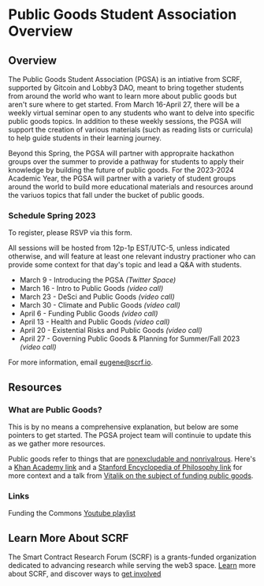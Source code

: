 # Public Goods Student Association Overview

## Overview

The Public Goods Student Association (PGSA) is an intiative from SCRF, supported by Gitcoin and Lobby3 DAO, meant to bring together students from around the world who want to learn more about public goods but aren't sure where to get started. From March 16-April 27, there will be a weekly virtual seminar open to any students who want to delve into specific public goods topics. In addition to these weekly sessions, the PGSA will support the creation of various materials (such as reading lists or curricula) to help guide students in their learning journey. 

Beyond this Spring, the PGSA will partner with appropraite hackathon groups over the summer to provide a pathway for students to apply their knowledge by building the future of public goods. For the 2023-2024 Academic Year, the PGSA will partner with a variety of student groups around the world to build more educational materials and resources around the variuos topics that fall under the bucket of public goods. 

### **Schedule Spring 2023** 
To register, please RSVP via this form. 

All sessions will be hosted from 12p-1p EST/UTC-5, unless indicated otherwise, and will feature at least one relevant industry practioner who can provide some context for that day's topic and lead a Q&A with students. 

- March 9 - Introducing the PGSA _(Twitter Space)_
- March 16 - Intro to Public Goods _(video call)_
- March 23 - DeSci and Public Goods _(video call)_
- March 30 - Climate and Public Goods _(video call)_
- April 6 - Funding Public Goods _(video call)_
- April 13 - Health and Public Goods _(video call)_
- April 20 - Existential Risks and Public Goods _(video call)_
- April 27 - Governing Public Goods & Planning for Summer/Fall 2023 _(video call)_

For more information, email eugene@scrf.io.

## Resources

### What are Public Goods?

This is by no means a comprehensive explanation, but below are some pointers to get started. The PGSA project team will continuie to update this as we gather more resources. 

Public goods refer to things that are [nonexcludable and nonrivalrous](https://www.lawinsider.com/dictionary/nonexcludable). Here's a [Khan Academy link](https://www.khanacademy.org/economics-finance-domain/microeconomics/market-failure-and-the-role-of-government/externalities-topic/a/public-goods-cnx) and a [Stanford Encyclopedia of Philosophy link](https://plato.stanford.edu/entries/public-goods/) for more context and a talk from [Vitalik on the subject of funding public goods](https://protocol.ai/blog/transcription-vitalik-buterin-funding-the-commons/).

### Links

Funding the Commons [Youtube playlist](https://www.youtube.com/playlist?list=PLhuBigpl7lqtMdPkejuo3mHdLFX53ftXJ)

## Learn More About SCRF

The Smart Contract Research Forum (SCRF) is a grants-funded organization dedicated to advancing research while serving the web3 space. [Learn](https://github.com/smartcontractresearchforum/docs) more about SCRF, and discover ways to [get involved](https://github.com/smartcontractresearchforum/docs/blob/main/en/content_connecting_with_scrf.md)
